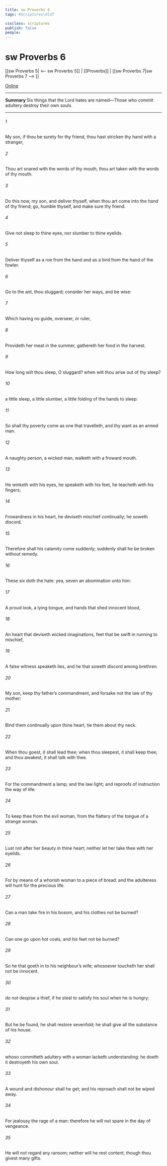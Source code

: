 ```yaml
---
title: sw Proverbs 6
tags: #Scriptures\OldT

cssclass: scriptures
publish: false
people:
---
```


# sw Proverbs 6
[[sw Proverbs 5| <-- sw Proverbs 5]] | [[Proverbs]] | [[sw Proverbs 7|sw Proverbs 7 --> ]]

[Online](https://churchofjesuschrist.org/study/scriptures/ot/prov/6?lang=eng)

---
__Summary__
Six things that the Lord hates are named—Those who commit adultery destroy their own souls.

---
###### 1 
My son, if thou be surety for thy friend,  thou hast stricken thy hand with a stranger,

###### 2 
Thou art snared with the words of thy mouth, thou art taken with the words of thy mouth.

###### 3 
Do this now, my son, and deliver thyself, when thou art come into the hand of thy friend; go, humble thyself, and make sure thy friend.

###### 4 
Give not sleep to thine eyes, nor slumber to thine eyelids.

###### 5 
Deliver thyself as a roe from the hand  and as a bird from the hand of the fowler.

###### 6 
Go to the ant, thou sluggard; consider her ways, and be wise:

###### 7 
Which having no guide, overseer, or ruler,

###### 8 
Provideth her meat in the summer,  gathereth her food in the harvest.

###### 9 
How long wilt thou sleep, O sluggard? when wilt thou arise out of thy sleep?

###### 10 
 a little sleep, a little slumber, a little folding of the hands to sleep:

###### 11 
So shall thy poverty come as one that travelleth, and thy want as an armed man.

###### 12 
A naughty person, a wicked man, walketh with a froward mouth.

###### 13 
He winketh with his eyes, he speaketh with his feet, he teacheth with his fingers;

###### 14 
Frowardness  in his heart, he deviseth mischief continually; he soweth discord.

###### 15 
Therefore shall his calamity come suddenly; suddenly shall he be broken without remedy.

###### 16 
These six  doth the  hate: yea, seven  an abomination unto him:

###### 17 
A proud look, a lying tongue, and hands that shed innocent blood,

###### 18 
An heart that deviseth wicked imaginations, feet that be swift in running to mischief,

###### 19 
A false witness  speaketh lies, and he that soweth discord among brethren.

###### 20 
My son, keep thy father’s commandment, and forsake not the law of thy mother:

###### 21 
Bind them continually upon thine heart,  tie them about thy neck.

###### 22 
When thou goest, it shall lead thee; when thou sleepest, it shall keep thee; and  thou awakest, it shall talk with thee.

###### 23 
For the commandment  a lamp; and the law  light; and reproofs of instruction  the way of life:

###### 24 
To keep thee from the evil woman, from the flattery of the tongue of a strange woman.

###### 25 
Lust not after her beauty in thine heart; neither let her take thee with her eyelids.

###### 26 
For by means of a whorish woman  to a piece of bread: and the adulteress will hunt for the precious life.

###### 27 
Can a man take fire in his bosom, and his clothes not be burned?

###### 28 
Can one go upon hot coals, and his feet not be burned?

###### 29 
So he that goeth in to his neighbour’s wife; whosoever toucheth her shall not be innocent.

###### 30 
 do not despise a thief, if he steal to satisfy his soul when he is hungry;

###### 31 
But  he be found, he shall restore sevenfold; he shall give all the substance of his house.

###### 32 
 whoso committeth adultery with a woman lacketh understanding: he  doeth it destroyeth his own soul.

###### 33 
A wound and dishonour shall he get; and his reproach shall not be wiped away.

###### 34 
For jealousy  the rage of a man: therefore he will not spare in the day of vengeance.

###### 35 
He will not regard any ransom; neither will he rest content, though thou givest many gifts.

